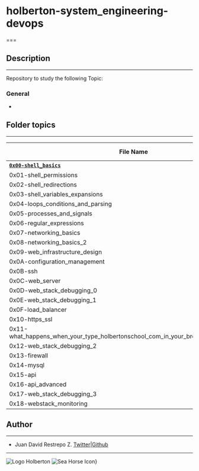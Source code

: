 # holberton-system_engineering-devops

===

## Description

---
Repository to study the following Topic:

### General

-

## Folder topics

---
File Name|Description Folder
---|---
[**`0x00-shell_basics`**](https://github.com/jdrestre/holberton-system_engineering-devops/blob/master/0x00-shell_basics/)|Description
0x01-shell_permissions|
0x02-shell_redirections|
0x03-shell_variables_expansions|
0x04-loops_conditions_and_parsing|
0x05-processes_and_signals|
0x06-regular_expressions|
0x07-networking_basics|
0x08-networking_basics_2|
0x09-web_infrastructure_design|
0x0A-configuration_management|
0x0B-ssh|
0x0C-web_server|
0x0D-web_stack_debugging_0|
0x0E-web_stack_debugging_1|
0x0F-load_balancer|
0x10-https_ssl|
0x11-what_happens_when_your_type_holbertonschool_com_in_your_browser_and_press_enter|
0x12-web_stack_debugging_2|
0x13-firewall|
0x14-mysql|
0x15-api|
0x16-api_advanced|
0x17-web_stack_debugging_3|
0x18-webstack_monitoring|

## Author

---

- Juan David Restrepo Z. [Twitter](https://twitter.com/jdrestre)|[Github](https://github.com/jdrestre)

---
![Logo Holberton](https://www.holbertonschool.com/holberton-logo.png) ![Sea Horse Icon](https://intranet.hbtn.io/assets/holberton-logo-coral-27055cb2f875eb10bf3b3942e52a24581bc0667695bdc856d4f08b469b678000.png)}
